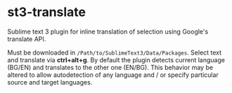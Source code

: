 # st3-translate

Sublime text 3 plugin for inline translation of selection using Google's translate API.

Must be downloaded in `/Path/to/SublimeText3/Data/Packages`. Select text and translate via __ctrl+alt+g__. By default the plugin detects current language (BG/EN) and translates to the other one (EN/BG). This behavior may be altered to allow autodetection of any language and / or specify particular source and target languages.
